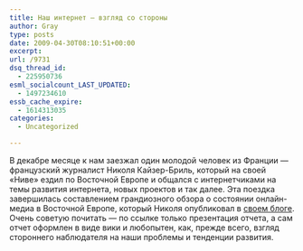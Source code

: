 ```yaml
---
title: Наш интернет — взгляд со стороны
author: Gray
type: posts
date: 2009-04-30T08:10:51+00:00
excerpt:
url: /9731
dsq_thread_id:
  - 225950736
esml_socialcount_LAST_UPDATED:
  - 1497234610
essb_cache_expire:
  - 1614313035
categories:
  - Uncategorized

---
```








<p style="clear: both">
  В декабре месяце к нам заезжал один молодой человек из Франции &#8212; французский журналист Николя Кайзер-Бриль, который на своей &#171;Ниве&#187; ездил по Восточной Европе и общался с интернетчиками на темы развития интернета, новых проектов и так далее. Эта поездка завершилась составлением грандиозного обзора о состоянии онлайн-медиа в Восточной Европе, который Николя опубликовал в <a href="http://windowonthemedia.com/2009/04/online-news-in-post-socialist-europe/" target="_blank">своем блоге</a>. Очень советую почитать &#8212; по ссылке только презентация отчета, а сам отчет оформлен в виде вики и любопытен, как, прежде всего, взгляд стороннего наблюдателя на наши проблемы и тенденции развития.
</p>

<br class='final-break' style='clear: both' />